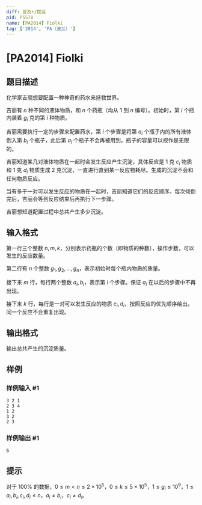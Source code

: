 ```yaml
---
diff: 普及+/提高
pid: P5578
name: [PA2014] Fiolki
tag: ['2014', 'PA（波兰）']
---
```

# [PA2014] Fiolki
## 题目描述

化学家吉丽想要配置一种神奇的药水来拯救世界。

吉丽有 $n$ 种不同的液体物质，和 $n$ 个药瓶（均从 $1$ 到 $n$ 编号）。初始时，第 $i$ 个瓶内装着 $g_i$ 克的第 $i$ 种物质。

吉丽需要执行一定的步骤来配置药水，第 $i$ 个步骤是将第 $a_i$ 个瓶子内的所有液体倒入第 $b_i$ 个瓶子，此后第 $a_i$ 个瓶子不会再被用到。瓶子的容量可以视作是无限的。

吉丽知道某几对液体物质在一起时会发生反应产生沉淀，具体反应是 $1$ 克 $c_i$ 物质和 $1$ 克 $d_i$ 物质生成 $2$ 克沉淀，一直进行直到某一反应物耗尽。生成的沉淀不会和任何物质反应。

当有多于一对可以发生反应的物质在一起时，吉丽知道它们的反应顺序。每次倾倒完后，吉丽会等到反应结束后再执行下一步骤。

吉丽想知道配置过程中总共产生多少沉淀。
## 输入格式

第一行三个整数 $n,m,k$，分别表示药瓶的个数（即物质的种数），操作步数，可以发生的反应数量。

第二行有 $n$ 个整数 $g_1,g_2,…,g_n$，表示初始时每个瓶内物质的质量。

接下来 $m$ 行，每行两个整数 $a_i,b_i$，表示第 $i$ 个步骤。保证 $a_i$ 在以后的步骤中不再出现。

接下来 $k$ 行，每行是一对可以发生反应的物质 $c_i,d_i$，按照反应的优先顺序给出。同一个反应不会重复出现。
## 输出格式

输出总共产生的沉淀质量。
## 样例

### 样例输入 #1
```
3 2 1
2 3 4
1 2
3 2
2 3
```
### 样例输出 #1
```
6
```
## 提示

对于 $100\%$ 的数据，$0\le m<n\le 2\times 10^5$，$0\le k\le 5\times 10^5$，$1\le g_i\le 10^9$，$1\le a_i,b_i,c_i,d_i\le n$，$a_i\ne b_i$，$c_i\ne d_i$。
